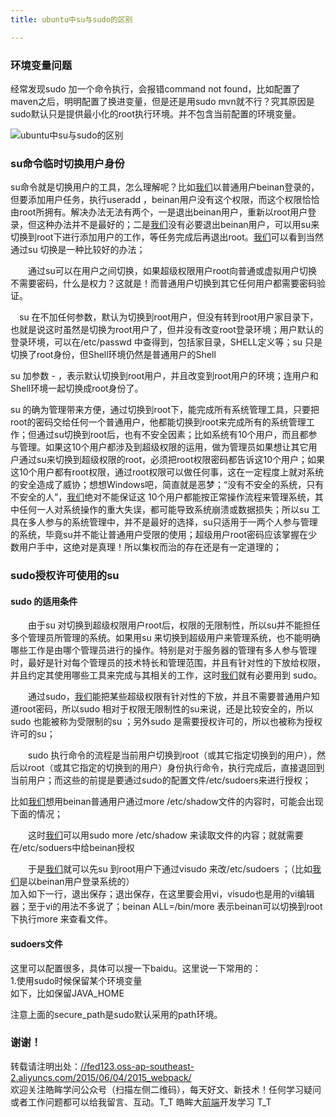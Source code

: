 ```yaml
---
title: ubuntu中su与sudo的区别

---
```


### [][1]环境变量问题

经常发现sudo 加一个命令执行，会报错command not found，比如配置了maven之后，明明配置了换进变量，但是还是用sudo mvn就不行？究其原因是sudo默认只是提供最小化的root执行环境。并不包含当前配置的环境变量。  
 
![ubuntu中su与sudo的区别][2]

### [][3]su命令临时切换用户身份

su命令就是切换用户的工具，怎么理解呢？比如[我们](https://www.w3cdoc.com)以普通用户beinan登录的，但要添加用户任务，执行useradd ，beinan用户没有这个权限，而这个权限恰恰由root所拥有。解决办法无法有两个，一是退出beinan用户，重新以root用户登录，但这种办法并不是最好的；二是[我们](https://www.w3cdoc.com)没有必要退出beinan用户，可以用su来切换到root下进行添加用户的工作，等任务完成后再退出root。[我们](https://www.w3cdoc.com)可以看到当然通过su 切换是一种比较好的办法；

　　通过su可以在用户之间切换，如果超级权限用户root向普通或虚拟用户切换不需要密码，什么是权力？这就是！而普通用户切换到其它任何用户都需要密码验证。

　su 在不加任何参数，默认为切换到root用户，但没有转到root用户家目录下，也就是说这时虽然是切换为root用户了，但并没有改变root登录环境；用户默认的登录环境，可以在/etc/passwd 中查得到，包括家目录，SHELL定义等；su 只是切换了root身份，但Shell环境仍然是普通用户的Shell

su 加参数 - ，表示默认切换到root用户，并且改变到root用户的环境；连用户和Shell环境一起切换成root身份了。

su 的确为管理带来方便，通过切换到root下，能完成所有系统管理工具，只要把root的密码交给任何一个普通用户，他都能切换到root来完成所有的系统管理工作；但通过su切换到root后，也有不安全因素；比如系统有10个用户，而且都参与管理。如果这10个用户都涉及到超级权限的运用，做为管理员如果想让其它用户通过su来切换到超级权限的root，必须把root权限密码都告诉这10个用户；如果这10个用户都有root权限，通过root权限可以做任何事，这在一定程度上就对系统的安全造成了威协；想想Windows吧，简直就是恶梦；“没有不安全的系统，只有不安全的人”，[我们](https://www.w3cdoc.com)绝对不能保证这 10个用户都能按正常操作流程来管理系统，其中任何一人对系统操作的重大失误，都可能导致系统崩溃或数据损失；所以su 工具在多人参与的系统管理中，并不是最好的选择，su只适用于一两个人参与管理的系统，毕竟su并不能让普通用户受限的使用；超级用户root密码应该掌握在少数用户手中，这绝对是真理！所以集权而治的存在还是有一定道理的；

### [][4]sudo授权许可使用的su

#### [][5]sudo 的适用条件

　　由于su 对切换到超级权限用户root后，权限的无限制性，所以su并不能担任多个管理员所管理的系统。如果用su 来切换到超级用户来管理系统，也不能明确哪些工作是由哪个管理员进行的操作。特别是对于服务器的管理有多人参与管理时，最好是针对每个管理员的技术特长和管理范围，并且有针对性的下放给权限，并且约定其使用哪些工具来完成与其相关的工作，这时[我们](https://www.w3cdoc.com)就有必要用到 sudo。

　　通过sudo，[我们](https://www.w3cdoc.com)能把某些超级权限有针对性的下放，并且不需要普通用户知道root密码，所以sudo 相对于权限无限制性的su来说，还是比较安全的，所以sudo 也能被称为受限制的su ；另外sudo 是需要授权许可的，所以也被称为授权许可的su；

　　sudo 执行命令的流程是当前用户切换到root（或其它指定切换到的用户），然后以root（或其它指定的切换到的用户）身份执行命令，执行完成后，直接退回到当前用户；而这些的前提是要通过sudo的配置文件/etc/sudoers来进行授权；

比如[我们](https://www.w3cdoc.com)想用beinan普通用户通过more /etc/shadow文件的内容时，可能会出现下面的情况；

　　这时[我们](https://www.w3cdoc.com)可以用sudo more /etc/shadow 来读取文件的内容；就就需要在/etc/soduers中给beinan授权

　　于是[我们](https://www.w3cdoc.com)就可以先su 到root用户下通过visudo 来改/etc/sudoers ；（比如[我们](https://www.w3cdoc.com)是以beinan用户登录系统的）  
加入如下一行，退出保存；退出保存，在这里要会用vi，visudo也是用的vi编辑器；至于vi的用法不多说了；beinan ALL=/bin/more 表示beinan可以切换到root下执行more 来查看文件。

#### [][6]sudoers文件

这里可以配置很多，具体可以搜一下baidu。这里说一下常用的：  
1.使用sudo时候保留某个环境变量  
如下，比如保留JAVA_HOME

注意上面的secure_path是sudo默认采用的path环境。

### [][7]谢谢！

转载请注明出处：<a href="//fed123.oss-ap-southeast-2.aliyuncs.com/2015/06/04/2015_webpack/" target="_blank" rel="external">//fed123.oss-ap-southeast-2.aliyuncs.com/2015/06/04/2015_webpack/</a>  
欢迎关注皓眸学问公众号（扫描左侧二维码），每天好文、新技术！任何学习疑问或者工作问题都可以给我留言、互动。T\_T 皓眸大[前端](https://www.w3cdoc.com)开发学习 T\_T

 [1]: //fed123.oss-ap-southeast-2.aliyuncs.com/2015/08/17/2015_ubuntu2/#环境变量问题 "环境变量问题"
 [2]: //fed123.oss-ap-southeast-2.aliyuncs.com/wp-content/uploads/2017/08/ubuntu-1.jpg
 [3]: //fed123.oss-ap-southeast-2.aliyuncs.com/2015/08/17/2015_ubuntu2/#su命令临时切换用户身份 "su命令临时切换用户身份"
 [4]: //fed123.oss-ap-southeast-2.aliyuncs.com/2015/08/17/2015_ubuntu2/#sudo授权许可使用的su "sudo授权许可使用的su"
 [5]: //fed123.oss-ap-southeast-2.aliyuncs.com/2015/08/17/2015_ubuntu2/#sudo-的适用条件 "sudo 的适用条件"
 [6]: //fed123.oss-ap-southeast-2.aliyuncs.com/2015/08/17/2015_ubuntu2/#sudoers文件 "sudoers文件"
 [7]: //fed123.oss-ap-southeast-2.aliyuncs.com/2015/08/17/2015_ubuntu2/#谢谢！ "谢谢！"
